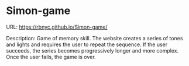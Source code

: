 # Simon-game

URL: https://rbnyc.github.io/Simon-game/

Description:
Game of memory skill.
The website creates a series of tones and lights and requires the user to repeat the sequence.
If the user succeeds, the series becomes progressively longer and more complex. Once the user fails, the game is over.
